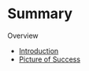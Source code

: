 # Summary

 Overview
- [ Introduction ](./Introduction.md)
- [ Picture of Success ](./PictureOfSuccess.md)
